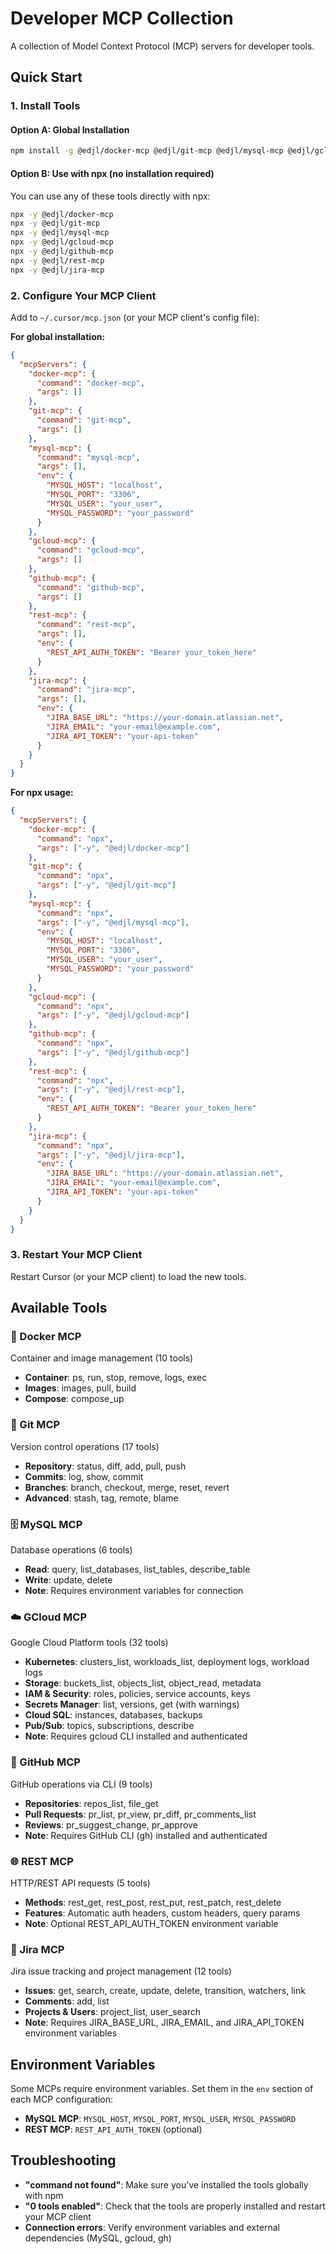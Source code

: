 # Developer MCP Collection

A collection of Model Context Protocol (MCP) servers for developer tools.

## Quick Start

### 1. Install Tools

#### Option A: Global Installation
```bash
npm install -g @edjl/docker-mcp @edjl/git-mcp @edjl/mysql-mcp @edjl/gcloud-mcp @edjl/github-mcp @edjl/rest-mcp @edjl/jira-mcp
```

#### Option B: Use with npx (no installation required)
You can use any of these tools directly with npx:
```bash
npx -y @edjl/docker-mcp
npx -y @edjl/git-mcp
npx -y @edjl/mysql-mcp
npx -y @edjl/gcloud-mcp
npx -y @edjl/github-mcp
npx -y @edjl/rest-mcp
npx -y @edjl/jira-mcp
```

### 2. Configure Your MCP Client
Add to `~/.cursor/mcp.json` (or your MCP client's config file):

**For global installation:**
```json
{
  "mcpServers": {
    "docker-mcp": {
      "command": "docker-mcp",
      "args": []
    },
    "git-mcp": {
      "command": "git-mcp",
      "args": []
    },
    "mysql-mcp": {
      "command": "mysql-mcp",
      "args": [],
      "env": {
        "MYSQL_HOST": "localhost",
        "MYSQL_PORT": "3306",
        "MYSQL_USER": "your_user",
        "MYSQL_PASSWORD": "your_password"
      }
    },
    "gcloud-mcp": {
      "command": "gcloud-mcp",
      "args": []
    },
    "github-mcp": {
      "command": "github-mcp",
      "args": []
    },
    "rest-mcp": {
      "command": "rest-mcp",
      "args": [],
      "env": {
        "REST_API_AUTH_TOKEN": "Bearer your_token_here"
      }
    },
    "jira-mcp": {
      "command": "jira-mcp",
      "args": [],
      "env": {
        "JIRA_BASE_URL": "https://your-domain.atlassian.net",
        "JIRA_EMAIL": "your-email@example.com",
        "JIRA_API_TOKEN": "your-api-token"
      }
    }
  }
}
```

**For npx usage:**
```json
{
  "mcpServers": {
    "docker-mcp": {
      "command": "npx",
      "args": ["-y", "@edjl/docker-mcp"]
    },
    "git-mcp": {
      "command": "npx",
      "args": ["-y", "@edjl/git-mcp"]
    },
    "mysql-mcp": {
      "command": "npx",
      "args": ["-y", "@edjl/mysql-mcp"],
      "env": {
        "MYSQL_HOST": "localhost",
        "MYSQL_PORT": "3306",
        "MYSQL_USER": "your_user",
        "MYSQL_PASSWORD": "your_password"
      }
    },
    "gcloud-mcp": {
      "command": "npx",
      "args": ["-y", "@edjl/gcloud-mcp"]
    },
    "github-mcp": {
      "command": "npx",
      "args": ["-y", "@edjl/github-mcp"]
    },
    "rest-mcp": {
      "command": "npx",
      "args": ["-y", "@edjl/rest-mcp"],
      "env": {
        "REST_API_AUTH_TOKEN": "Bearer your_token_here"
      }
    },
    "jira-mcp": {
      "command": "npx",
      "args": ["-y", "@edjl/jira-mcp"],
      "env": {
        "JIRA_BASE_URL": "https://your-domain.atlassian.net",
        "JIRA_EMAIL": "your-email@example.com",
        "JIRA_API_TOKEN": "your-api-token"
      }
    }
  }
}
```

### 3. Restart Your MCP Client
Restart Cursor (or your MCP client) to load the new tools.

## Available Tools

### 🐳 Docker MCP
Container and image management (10 tools)
- **Container**: ps, run, stop, remove, logs, exec
- **Images**: images, pull, build
- **Compose**: compose_up

### 🔧 Git MCP  
Version control operations (17 tools)
- **Repository**: status, diff, add, pull, push
- **Commits**: log, show, commit
- **Branches**: branch, checkout, merge, reset, revert
- **Advanced**: stash, tag, remote, blame

### 🗄️ MySQL MCP
Database operations (6 tools)
- **Read**: query, list_databases, list_tables, describe_table
- **Write**: update, delete
- **Note**: Requires environment variables for connection

### ☁️ GCloud MCP
Google Cloud Platform tools (32 tools)
- **Kubernetes**: clusters_list, workloads_list, deployment logs, workload logs
- **Storage**: buckets_list, objects_list, object_read, metadata
- **IAM & Security**: roles, policies, service accounts, keys
- **Secrets Manager**: list, versions, get (with warnings)
- **Cloud SQL**: instances, databases, backups
- **Pub/Sub**: topics, subscriptions, describe
- **Note**: Requires gcloud CLI installed and authenticated

### 🐙 GitHub MCP
GitHub operations via CLI (9 tools)
- **Repositories**: repos_list, file_get
- **Pull Requests**: pr_list, pr_view, pr_diff, pr_comments_list
- **Reviews**: pr_suggest_change, pr_approve
- **Note**: Requires GitHub CLI (gh) installed and authenticated

### 🌐 REST MCP
HTTP/REST API requests (5 tools)
- **Methods**: rest_get, rest_post, rest_put, rest_patch, rest_delete
- **Features**: Automatic auth headers, custom headers, query params
- **Note**: Optional REST_API_AUTH_TOKEN environment variable

### 🎫 Jira MCP
Jira issue tracking and project management (12 tools)
- **Issues**: get, search, create, update, delete, transition, watchers, link
- **Comments**: add, list
- **Projects & Users**: project_list, user_search
- **Note**: Requires JIRA_BASE_URL, JIRA_EMAIL, and JIRA_API_TOKEN environment variables

## Environment Variables

Some MCPs require environment variables. Set them in the `env` section of each MCP configuration:

- **MySQL MCP**: `MYSQL_HOST`, `MYSQL_PORT`, `MYSQL_USER`, `MYSQL_PASSWORD`
- **REST MCP**: `REST_API_AUTH_TOKEN` (optional)

## Troubleshooting

- **"command not found"**: Make sure you've installed the tools globally with npm
- **"0 tools enabled"**: Check that the tools are properly installed and restart your MCP client
- **Connection errors**: Verify environment variables and external dependencies (MySQL, gcloud, gh)